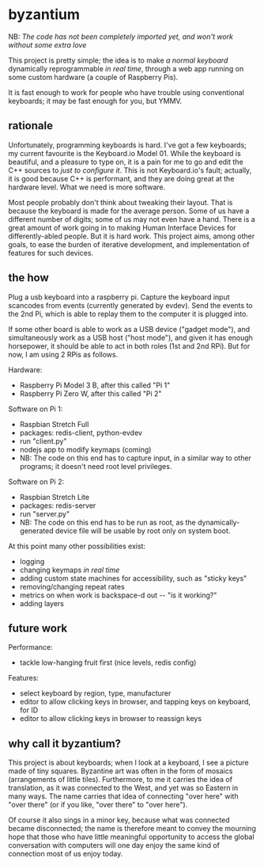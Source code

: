 # byzantium

NB: _The code has not been completely imported yet, and won't work without some extra love_

This project is pretty simple; the idea is to make _a normal keyboard_ dynamically reprogrammable _in real time_, through a web app running on some custom hardware (a couple of Raspberry Pis).

It is fast enough to work for people who have trouble using conventional keyboards; it may be fast enough for you, but YMMV.

## rationale

Unfortunately, programming keyboards is hard. I've got a few keyboards; my current favourite is the Keyboard.io Model 01. While the keyboard is beautiful, and a pleasure to type on, it is a pain for me to go and edit the C++ sources to _just to configure it_. This is not Keyboard.io's fault; actually, it is good because C++ is performant, and they are doing great at the hardware level. What we need is more software.

Most people probably don't think about tweaking their layout. That is because the keyboard is made for the average person. Some of us have a different number of digits; some of us may not even have a hand. There is a great amount of work going in to making Human Interface Devices for differently-abled people. But it is hard work. This project aims, among other goals, to ease the burden of iterative development, and implementation of features for such devices.

## the how

Plug a usb keyboard into a raspberry pi. Capture the keyboard input scancodes from events (currently generated by evdev). Send the events to the 2nd Pi, which is able to replay them to the computer it is plugged into.

If some other board is able to work as a USB device ("gadget mode"), and simultaneously work as a USB host ("host mode"), and given it has enough horsepower, it should be able to act in both roles (1st and 2nd RPi). But for now, I am using 2 RPis as follows.

Hardware:
- Raspberry Pi Model 3 B, after this called "Pi 1"
- Raspberry Pi Zero W, after this called "Pi 2"

Software on Pi 1:
- Raspbian Stretch Full
- packages: redis-client, python-evdev
- run "client.py"
- nodejs app to modify keymaps (coming)
- NB: The code on this end has to capture input, in a similar way to other programs; it doesn't need root level privileges.

Software on Pi 2:
- Raspbian Stretch Lite
- packages: redis-server
- run "server.py"
- NB: The code on this end has to be run as root, as the dynamically-generated device file will be usable by root only on system boot.

At this point many other possibilities exist:
- logging
- changing keymaps _in real time_
- adding custom state machines for accessibility, such as "sticky keys"
- removing/changing repeat rates
- metrics on when work is backspace-d out -- "is it working?"
- adding layers

## future work

Performance:
- tackle low-hanging fruit first (nice levels, redis config)

Features:
- select keyboard by region, type, manufacturer
- editor to allow clicking keys in browser, and tapping keys on keyboard, for ID
- editor to allow clicking keys in browser to reassign keys

## why call it byzantium?

This project is about keyboards; when I look at a keyboard, I see a picture made of tiny squares. Byzantine art was often in the form of mosaics (arrangements of little tiles). Furthermore, to me it carries the idea of translation, as it was connected to the West, and yet was so Eastern in many ways. The name carries that idea of connecting "over here" with "over there" (or if you like, "over there" to "over here").

Of course it also sings in a minor key, because what was connected became disconnected; the name is therefore meant to convey the mourning hope that those who have little meaningful opportunity to access the global conversation with computers will one day enjoy the same kind of connection most of us enjoy today.
